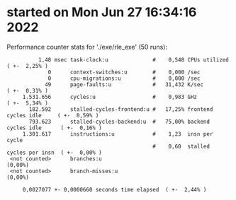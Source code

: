 # started on Mon Jun 27 16:34:16 2022


 Performance counter stats for './exe/rle_exe' (50 runs):

              1,48 msec task-clock:u              #    0,548 CPUs utilized            ( +-  2,25% )
                 0      context-switches:u        #    0,000 /sec                   
                 0      cpu-migrations:u          #    0,000 /sec                   
                49      page-faults:u             #   31,432 K/sec                    ( +-  0,31% )
         1.531.656      cycles:u                  #    0,983 GHz                      ( +-  5,34% )
           182.592      stalled-cycles-frontend:u #   17,25% frontend cycles idle     ( +-  0,59% )
           793.623      stalled-cycles-backend:u  #   75,00% backend cycles idle      ( +-  0,16% )
         1.301.617      instructions:u            #    1,23  insn per cycle         
                                                  #    0,60  stalled cycles per insn  ( +-  0,00% )
     <not counted>      branches:u                                                    (0,00%)
     <not counted>      branch-misses:u                                               (0,00%)

         0,0027077 +- 0,0000660 seconds time elapsed  ( +-  2,44% )

